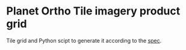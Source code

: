 Planet Ortho Tile imagery product grid
======================================

Tile grid and Python scipt to generate it according to the [spec](https://www.planet.com/products/satellite-imagery/files/Planet_Combined_Imagery_Product_Specs_December2017.pdf).
